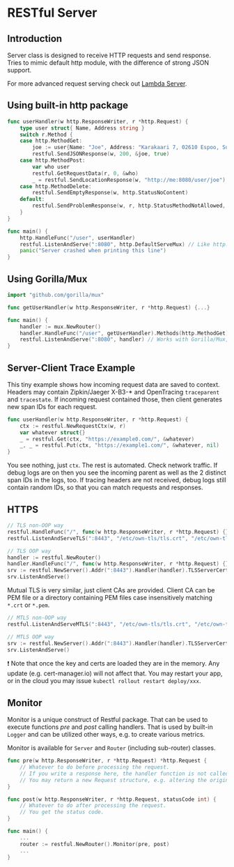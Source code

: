 # RESTful Server

## Introduction

Server class is designed to receive HTTP requests and send response.
Tries to mimic default http module, with the difference of strong JSON support.

For more advanced request serving check out [Lambda Server](lambda.md).

## Using built-in http package

```go
func userHandler(w http.ResponseWriter, r *http.Request) {
    type user struct{ Name, Address string }
    switch r.Method {
    case http.MethodGet:
        joe := user{Name: "Joe", Address: "Karakaari 7, 02610 Espoo, Suomi"}
        restful.SendJSONResponse(w, 200, &joe, true)
    case http.MethodPost:
        var who user
        restful.GetRequestData(r, 0, &who)
        _ = restful.SendLocationResponse(w, "http://me:8080/user/joe")
    case http.MethodDelete:
        restful.SendEmptyResponse(w, http.StatusNoContent)
    default:
        restful.SendProblemResponse(w, r, http.StatusMethodNotAllowed, "Leave me alone!")
    }
}

func main() {
    http.HandleFunc("/user", userHandler)
    restful.ListenAndServe(":8080", http.DefaultServeMux) // Like http.ListenAndServe(), but logs and handles K8s liveness probe, too.
    panic("Server crashed when printing this line")
}
```

## Using Gorilla/Mux

```go
import "github.com/gorilla/mux"

func getUserHandler(w http.ResponseWriter, r *http.Request) {...}

func main() {
    handler := mux.NewRouter()
    handler.HandleFunc("/user", getUserHandler).Methods(http.MethodGet)
    restful.ListenAndServe(":8080", handler) // Works with Gorilla/Mux, too.
}
```

## Server-Client Trace Example

This tiny example shows how incoming request data are saved to context.
Headers may contain Zipkin/Jaeger X-B3-* and OpenTracing `traceparent` and `tracestate`.
If incoming request contained those, then client generates new span IDs for each request.

```go
func userHandler(w http.ResponseWriter, r *http.Request) {
    ctx := restful.NewRequestCtx(w, r)
    var whatever struct{}
    _ = restful.Get(ctx, "https://example0.com/", &whatever)
    _, _ = restful.Put(ctx, "https://example1.com/", &whatever, nil)
}
```

You see nothing, just `ctx`. The rest is automated. Check network traffic. If debug logs are on then you see the incoming parent as well as the 2 distinct span IDs in the logs, too. If tracing headers are not received, debug logs still contain random IDs, so that you can match requests and responses.

## HTTPS

```go
// TLS non-OOP way
restful.HandleFunc("/", func(w http.ResponseWriter, r *http.Request) {})
restful.ListenAndServeTLS(":8443", "/etc/own-tls/tls.crt", "/etc/own-tls/tls.crt", nil)

// TLS OOP way
handler := restful.NewRouter()
handler.HandleFunc("/", func(w http.ResponseWriter, r *http.Request) {})
srv := restful.NewServer().Addr(":8443").Handler(handler).TLSServerCert("/etc/own-tls/tls.crt", "/etc/own-tls/tls.crt")
srv.ListenAndServe()
```

Mutual TLS is very similar, just client CAs are provided.
Client CA can be PEM file or a directory containing PEM files case insensitively matching `*.crt` or `*.pem`.

```go
// MTLS non-OOP way
restful.ListenAndServeMTLS(":8443", "/etc/own-tls/tls.crt", "/etc/own-tls/tls.crt", "/etc/clientcas", nil)

// MTLS OOP way
srv := restful.NewServer().Addr(":8443").Handler(handler).TLSServerCert("/etc/own-tls/tls.crt", "/etc/own-tls/tls.crt").TLSClientCert("/etc/clientcas")
srv.ListenAndServe()
```

❗ Note that once the key and certs are loaded they are in the memory.
Any update (e.g. cert-manager.io) will not affect that.
You may restart your app, or in the cloud you may issue `kubectl rollout restart deploy/xxx`.

## Monitor

Monitor is a unique construct of Restful package.
That can be used to execute functions *pre* and *post* calling handlers.
That is used by built-in `Logger` and can be utilized other ways, e.g. to create various metrics.

Monitor is available for `Server` and `Router` (including sub-router) classes.

```go
func pre(w http.ResponseWriter, r *http.Request) *http.Request {
    // Whatever to do before processing the request.
    // If you write a response here, the handler function is not called. Use it to terminate the request.
    // You may return a new Request structure, e.g. altering the original context.
}

func post(w http.ResponseWriter, r *http.Request, statusCode int) {
    // Whatever to do after processing the request.
    // You get the status code.
}

func main() {
    ...
    router := restful.NewRouter().Monitor(pre, post)
    ...
}
```
